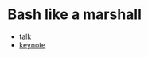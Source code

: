 # Bash like a marshall

+ [talk](https://www.youtube.com/watch?v=7Lu1I4iY4CM)
+ [keynote](https://speakerdeck.com/jimchao/bash-like-a-marshall)
